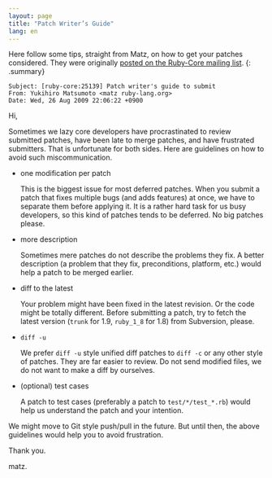```yaml
---
layout: page
title: "Patch Writer’s Guide"
lang: en
---
```


Here follow some tips, straight from Matz, on how to get
your patches considered. They were originally
[posted on the Ruby-Core mailing list][ruby-core-post].
{: .summary}

~~~
Subject: [ruby-core:25139] Patch writer's guide to submit
From: Yukihiro Matsumoto <matz ruby-lang.org>
Date: Wed, 26 Aug 2009 22:06:22 +0900
~~~

Hi,

Sometimes we lazy core developers have procrastinated to review
submitted patches, have been late to merge patches, and have
frustrated submitters. That is unfortunate for both sides.
Here are guidelines on how to avoid such miscommunication.

* one modification per patch

  This is the biggest issue for most deferred patches. When you
  submit a patch that fixes multiple bugs (and adds features) at once,
  we have to separate them before applying it. It is a rather hard task
  for us busy developers, so this kind of patches tends to be deferred.
  No big patches please.

* more description

  Sometimes mere patches do not describe the problems they fix.
  A better description (a problem that they fix, preconditions, platform, etc.)
  would help a patch to be merged earlier.

* diff to the latest

  Your problem might have been fixed in the latest revision. Or the code
  might be totally different. Before submitting a patch, try to fetch
  the latest version (`trunk` for 1.9, `ruby_1_8` for 1.8) from Subversion,
  please.

* `diff -u`

  We prefer `diff -u` style unified diff patches to `diff -c` or
  any other style of patches. They are far easier to review.
  Do not send modified files, we do not want to make a diff by ourselves.

* (optional) test cases

  A patch to test cases (preferably a patch to `test/*/test_*.rb`)
  would help us understand the patch and your intention.

We might move to Git style push/pull in the future. But until then,
the above guidelines would help you to avoid frustration.

Thank you.

matz.

[ruby-core-post]: http://blade.nagaokaut.ac.jp/cgi-bin/scat.rb/ruby/ruby-core/25139
